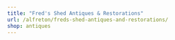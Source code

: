 ```yaml
---
title: "Fred's Shed Antiques & Restorations"
url: /alfreton/freds-shed-antiques-and-restorations/
shop: antiques
---
```

